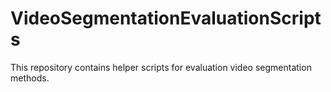VideoSegmentationEvaluationScripts
==================================

This repository contains helper scripts for evaluation video segmentation methods.
